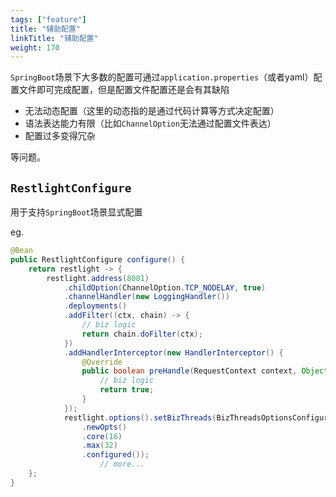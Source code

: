 ```yaml
---
tags: ["feature"]
title: "辅助配置"
linkTitle: "辅助配置"
weight: 170
---
```


`SpringBoot`场景下大多数的配置可通过`application.properties`（或者yaml）配置文件即可完成配置，但是配置文件配置还是会有其缺陷

- 无法动态配置（这里的动态指的是通过代码计算等方式决定配置）
- 语法表达能力有限（比如`ChannelOption`无法通过配置文件表达）
- 配置过多变得冗杂

等问题。

## `RestlightConfigure`

用于支持`SpringBoot`场景显式配置

eg.

```java
@Bean
public RestlightConfigure configure() {
    return restlight -> {
        restlight.address(8081)
            .childOption(ChannelOption.TCP_NODELAY, true)
            .channelHandler(new LoggingHandler())
            .deployments()
            .addFilter((ctx, chain) -> {
                // biz logic
                return chain.doFilter(ctx);
            })
            .addHandlerInterceptor(new HandlerInterceptor() {
                @Override
                public boolean preHandle(RequestContext context, Object handler) {
                    // biz logic
                    return true;
                }
            });
            restlight.options().setBizThreads(BizThreadsOptionsConfigure
                .newOpts()
                .core(16)
                .max(32)
                .configured());
                    // more...
    };
}
```
